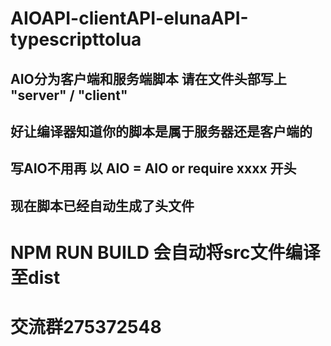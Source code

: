 # AIOAPI-clientAPI-elunaAPI-typescripttolua
## AIO分为客户端和服务端脚本  请在文件头部写上 "server" / "client"
## 好让编译器知道你的脚本是属于服务器还是客户端的
## 写AIO不用再 以  AIO = AIO or require xxxx 开头
## 现在脚本已经自动生成了头文件
# NPM RUN BUILD 会自动将src文件编译至dist
# 交流群275372548
